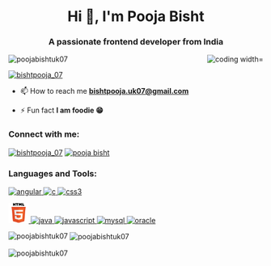<h1 align="center">Hi 👋, I'm Pooja Bisht</h1>
<h3 align="center">A passionate frontend developer from India</h3>
<img align="right" alt="coding width="200" height="200" src="https://thumbs.dreamstime.com/b/software-language-programmer-avatar-software-language-programmer-avatar-vector-illustration-design-110589729.jpg">
<p align="left"> <img src="https://komarev.com/ghpvc/?username=poojabishtuk07&label=Profile%20views&color=0e75b6&style=flat" alt="poojabishtuk07" /> </p>

<p align="left"> <a href="https://twitter.com/bishtpooja_07" target="blank"><img src="https://img.shields.io/twitter/follow/bishtpooja_07?logo=twitter&style=for-the-badge" alt="bishtpooja_07" /></a> </p>

- 📫 How to reach me **bishtpooja.uk07@gmail.com**

- ⚡ Fun fact **I am foodie 😁**

<h3 align="left">Connect with me:</h3>
<p align="left">
<a href="https://twitter.com/bishtpooja_07" target="blank"><img align="center" src="https://raw.githubusercontent.com/rahuldkjain/github-profile-readme-generator/master/src/images/icons/Social/twitter.svg" alt="bishtpooja_07" height="30" width="40" /></a>
<a href="https://linkedin.com/in/pooja bisht" target="blank"><img align="center" src="https://raw.githubusercontent.com/rahuldkjain/github-profile-readme-generator/master/src/images/icons/Social/linked-in-alt.svg" alt="pooja bisht" height="30" width="40" /></a>
</p>

<h3 align="left">Languages and Tools:</h3>
<p align="left"> <a href="https://angular.io" target="_blank" rel="noreferrer"> <img src="https://angular.io/assets/images/logos/angular/angular.svg" alt="angular" width="40" height="40"/> </a> 
  <a href="https://www.cprogramming.com/" target="_blank" rel="noreferrer"> <img src="https://img.favpng.com/14/13/10/the-c-programming-language-computer-programming-computer-icons-png-favpng-7zJYitnyi8SgchmgBAFa14561.jpg" alt="c" width="40" height="40"/> </a>
  <a href="https://www.w3schools.com/css/" target="_blank" rel="noreferrer"> <img src="  https://cdn4.iconfinder.com/data/icons/computer-programming-4/64/COMPUTER__PROGRAMMING_FILLED_BLACK_CSS-1024.png " alt="css3" width="40" height="40"/> </a>
  
  <a href="https://www.w3.org/html/" target="_blank" rel="noreferrer"> <img src="https://raw.githubusercontent.com/devicons/devicon/master/icons/html5/html5-original-wordmark.svg" alt="html5" width="40" height="40"/> </a> 
  <a href="https://www.java.com" target="_blank" rel="noreferrer"> <img src=" https://download.logo.wine/logo/Java_(programming_language)/Java_(programming_language)-Logo.wine.png  " alt="java" width="40" height="40"/> </a>
  <a href="https://developer.mozilla.org/en-US/docs/Web/JavaScript" target="_blank" rel="noreferrer"> <img src="https://cdn0.iconfinder.com/data/icons/programming-vintage-circle/32/programming_js_icon-512.png" alt="javascript" width="40" height="40"/> </a>
  <a href="https://www.mysql.com/" target="_blank" rel="noreferrer"> <img src="  https://cdn4.iconfinder.com/data/icons/logos-3/181/MySQL-1024.png" alt="mysql" width="40" height="40"/> </a> 
  <a href="https://www.oracle.com/" target="_blank" rel="noreferrer"> <img src=" https://th.bing.com/th/id/OIP.g5-3zqU01KNDMJzugAMHjgHaEn?rs=1&pid=ImgDetMain " alt="oracle" width="40" height="40"/> </a> </p>

<p><img align="left" src="https://github-readme-stats.vercel.app/api/top-langs?username=poojabishtuk07&show_icons=true&locale=en&layout=compact" alt="poojabishtuk07" /></p>

<p>&nbsp;<img align="center" src="https://github-readme-stats.vercel.app/api?username=poojabishtuk07&show_icons=true&locale=en" alt="poojabishtuk07" /></p>

<p><img align="center" src="https://github-readme-streak-stats.herokuapp.com/?user=poojabishtuk07&" alt="poojabishtuk07" /></p>
